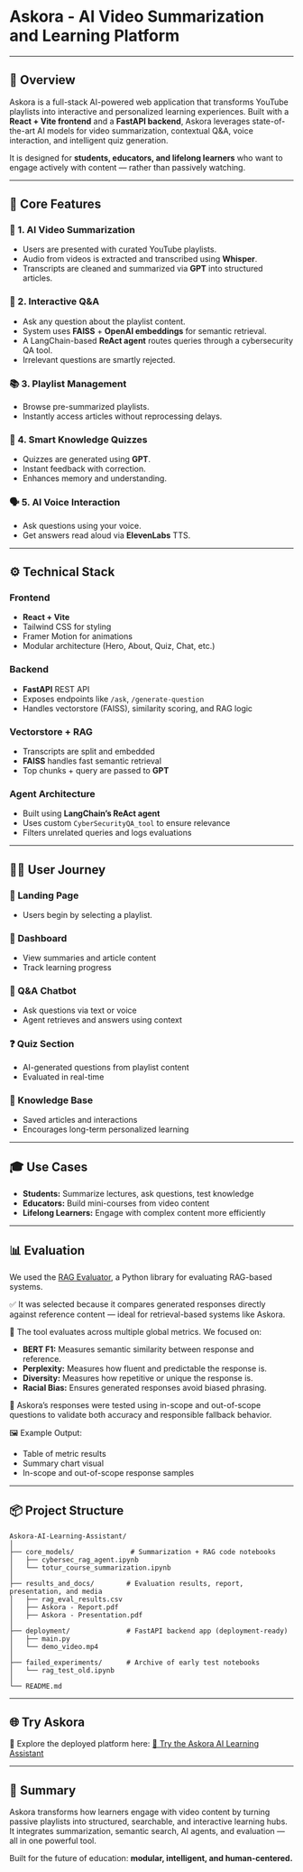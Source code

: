 # Askora - AI Video Summarization and Learning Platform

---

## 🚀 Overview

Askora is a full-stack AI-powered web application that transforms YouTube playlists into interactive and personalized learning experiences. Built with a **React + Vite frontend** and a **FastAPI backend**, Askora leverages state-of-the-art AI models for video summarization, contextual Q\&A, voice interaction, and intelligent quiz generation.

It is designed for **students, educators, and lifelong learners** who want to engage actively with content — rather than passively watching.

---

## 🧠 Core Features

### 🎥 1. AI Video Summarization

* Users are presented with curated YouTube playlists.
* Audio from videos is extracted and transcribed using **Whisper**.
* Transcripts are cleaned and summarized via **GPT** into structured articles.

### 💬 2. Interactive Q\&A

* Ask any question about the playlist content.
* System uses **FAISS** + **OpenAI embeddings** for semantic retrieval.
* A LangChain-based **ReAct agent** routes queries through a cybersecurity QA tool.
* Irrelevant questions are smartly rejected.

### 📚 3. Playlist Management

* Browse pre-summarized playlists.
* Instantly access articles without reprocessing delays.

### 🧪 4. Smart Knowledge Quizzes

* Quizzes are generated using **GPT**.
* Instant feedback with correction.
* Enhances memory and understanding.

### 🗣️ 5. AI Voice Interaction

* Ask questions using your voice.
* Get answers read aloud via **ElevenLabs** TTS.

---

## ⚙️ Technical Stack

### Frontend

* **React + Vite**
* Tailwind CSS for styling
* Framer Motion for animations
* Modular architecture (Hero, About, Quiz, Chat, etc.)

### Backend

* **FastAPI** REST API
* Exposes endpoints like `/ask`, `/generate-question`
* Handles vectorstore (FAISS), similarity scoring, and RAG logic

### Vectorstore + RAG

* Transcripts are split and embedded
* **FAISS** handles fast semantic retrieval
* Top chunks + query are passed to **GPT**

### Agent Architecture

* Built using **LangChain’s ReAct agent**
* Uses custom `CyberSecurityQA_tool` to ensure relevance
* Filters unrelated queries and logs evaluations

---

## 👩‍💻 User Journey

### 🎯 Landing Page

* Users begin by selecting a playlist.

### 🧾 Dashboard

* View summaries and article content
* Track learning progress

### 🤖 Q\&A Chatbot

* Ask questions via text or voice
* Agent retrieves and answers using context

### ❓ Quiz Section

* AI-generated questions from playlist content
* Evaluated in real-time

### 📂 Knowledge Base

* Saved articles and interactions
* Encourages long-term personalized learning

---

## 🎓 Use Cases

* **Students:** Summarize lectures, ask questions, test knowledge
* **Educators:** Build mini-courses from video content
* **Lifelong Learners:** Engage with complex content more efficiently

---

## 📊 Evaluation

We used the [RAG Evaluator](https://github.com/AIAnytime/rag-evaluator), a Python library for evaluating RAG-based systems.

✅ It was selected because it compares generated responses directly against reference content — ideal for retrieval-based systems like Askora.

📐 The tool evaluates across multiple global metrics. We focused on:

* **BERT F1:** Measures semantic similarity between response and reference.
* **Perplexity:** Measures how fluent and predictable the response is.
* **Diversity:** Measures how repetitive or unique the response is.
* **Racial Bias:** Ensures generated responses avoid biased phrasing.

📎 Askora’s responses were tested using in-scope and out-of-scope questions to validate both accuracy and responsible fallback behavior.

🖼️ Example Output:

* Table of metric results
* Summary chart visual
* In-scope and out-of-scope response samples

---

## 📦 Project Structure

```
Askora-AI-Learning-Assistant/
│
├── core_models/              # Summarization + RAG code notebooks
│   ├── cybersec_rag_agent.ipynb
│   └── totur_course_summarization.ipynb
│
├── results_and_docs/        # Evaluation results, report, presentation, and media
│   ├── rag_eval_results.csv
│   ├── Askora - Report.pdf
│   ├── Askora - Presentation.pdf
│
├── deployment/              # FastAPI backend app (deployment-ready)
│   ├── main.py
│   └── demo_video.mp4
│
├── failed_experiments/      # Archive of early test notebooks
│   └── rag_test_old.ipynb
│
└── README.md

```

---

## 🌐 Try Askora

🧪 Explore the deployed platform here:
[🔗 Try the Askora AI Learning Assistant](https://askora-ashy.vercel.app/)

---

## 📌 Summary

Askora transforms how learners engage with video content by turning passive playlists into structured, searchable, and interactive learning hubs. It integrates summarization, semantic search, AI agents, and evaluation — all in one powerful tool.

Built for the future of education: **modular, intelligent, and human-centered.**
